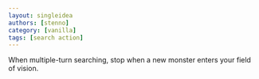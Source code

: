 ```yaml
---
layout: singleidea
authors: [stenno]
category: [vanilla]
tags: [search action]
---
```

When multiple-turn searching, stop when a new monster enters your field of vision.
